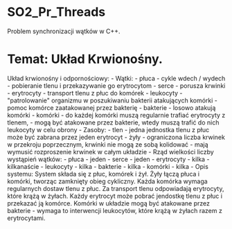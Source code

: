 # SO2_Pr_Threads
Problem synchronizacji wątków w C++.

# Temat: Układ Krwionośny.
Układ krwionośny i odpornościowy:
	- Wątki:
		- płuca - cykle wdech / wydech - pobieranie tlenu i przekazywanie go erytrocytom
		- serce - porusza krwinki
		- erytrocyty - transport tlenu z płuc do komórek
		- leukocyty - "patrolowanie" organizmu w poszukiwaniu bakterii atakujących komórki
					- pomoc komórce zaatakowanej przez bakterię
		- bakterie - losowo atakują komórki
		- komórki - do każdej komórki muszą regularnie trafiać erytrocyty z tlenem,
				- mogą być atakowane przez bakterie, wtedy muszą trafić do nich leukocyty w celu obrony
	- Zasoby:
		- tlen - jedna jednostka tlenu z płuc może być zabrana przez jeden erytrocyt
		- żyły - ograniczona liczba krwinek w przekroju poprzecznym, krwinki nie mogą ze sobą kolidować
				- mają wymusić rozproszenie krwinek w całym układzie
	- Rząd wielkości liczby wystąpień wątków:
		- płuca - jeden
		- serce - jeden
		- erytrocyty - kilka - kilkanaście 
		- leukocyty - kilka 
		- bakterie - kilka
		- komórki - kilka
	- Opis systemu:
	System składa się z płuc, komórek i żył. Żyły łączą płuca i komórki, tworząc zamknięty obieg cykliczny.
	Każda komórka wymaga regularnych dostaw tlenu z płuc.
	Za transport tlenu odpowiadają erytrocyty, które krążą w żyłach.
	Każdy erytrocyt może pobrać jendostkę tlenu z płuc i przekazać ją komórce.
	Komórki w układzie mogą być atakowane przez bakterie - wymaga to interwencji leukocytów, które krążą w żyłach razem z erytrocytami.
